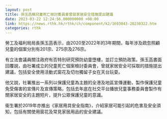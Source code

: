 ```yaml
---
layout: post
title: 孫玉菡稱兒童死亡檢討委員會曾就家居安全措施提出建議
date: 2023-03-22 12:24:56.000000000 +08:00
link: https://news.rthk.hk/rthk/ch/component/k2/1693043-20230322.htm
categories: rthk
---
```


勞工及福利局局長孫玉菡表示，由2020至2022年的3年期間，每年涉及疏忽照顧兒童的個案分別有201宗、275宗及276宗。

有立法會議員關注政府有否特別研究預防幼童墮樓，並訂立預防政策。孫玉菡書面回覆說，由社署成立的兒童死亡個案檢討委員會，曾就家居安全可採取的措施提出建議，包括安全使用活動式窗花及切勿獨留子女在天台玩耍。

他又說，社署推出一系列以保護兒童為主題的全港及地區宣傳運動，製作保護兒童免受傷害的宣傳片及宣傳策略，包括去年底在社交平台播放兒童事務委員會製作有關家居安全的主題短片，提升公眾保護兒童的意識。

衞生署於2019年亦推出《家居用具安全指南》，介紹家居可能引起的危害及安全須知，包括有關使用窗花及常見家居用品的安全建議。

